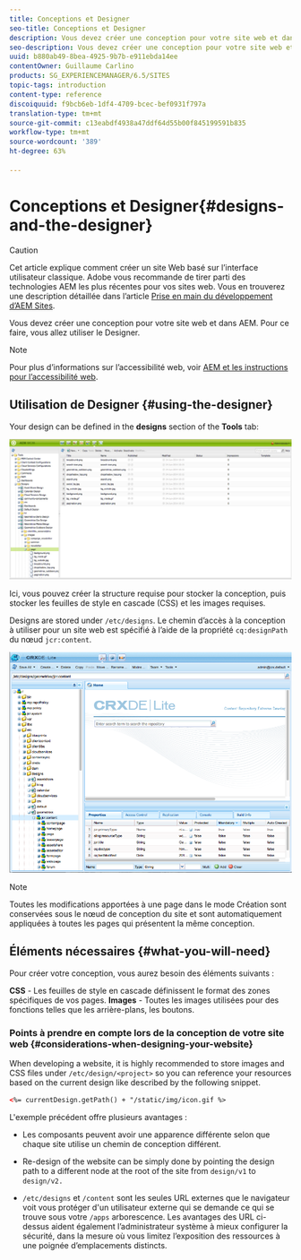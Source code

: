 ```yaml
---
title: Conceptions et Designer
seo-title: Conceptions et Designer
description: Vous devez créer une conception pour votre site web et dans AEM. Pour ce faire, vous allez utiliser le Designer.
seo-description: Vous devez créer une conception pour votre site web et dans AEM. Pour ce faire, vous allez utiliser le Designer.
uuid: b880ab49-8bea-4925-9b7b-e911ebda14ee
contentOwner: Guillaume Carlino
products: SG_EXPERIENCEMANAGER/6.5/SITES
topic-tags: introduction
content-type: reference
discoiquuid: f9bcb6eb-1df4-4709-bcec-bef0931f797a
translation-type: tm+mt
source-git-commit: c13eabdf4938a47ddf64d55b00f845199591b835
workflow-type: tm+mt
source-wordcount: '389'
ht-degree: 63%

---
```



# Conceptions et Designer{#designs-and-the-designer}

>[!CAUTION]
>
>Cet article explique comment créer un site Web basé sur l’interface utilisateur classique. Adobe vous recommande de tirer parti des technologies AEM les plus récentes pour vos sites web. Vous en trouverez une description détaillée dans l’article [Prise en main du développement d’AEM Sites](/help/sites-developing/getting-started.md).

Vous devez créer une conception pour votre site web et dans AEM. Pour ce faire, vous allez utiliser le Designer.

>[!NOTE]
>
>Pour plus d’informations sur l’accessibilité web, voir [AEM et les instructions pour l’accessibilité web](/help/managing/web-accessibility.md).

## Utilisation de Designer {#using-the-designer}

Your design can be defined in the **designs** section of the **Tools** tab:

![screen_shot_2012-02-01at30237pm](assets/screen_shot_2012-02-01at30237pm.png)

Ici, vous pouvez créer la structure requise pour stocker la conception, puis stocker les feuilles de style en cascade (CSS) et les images requises.

Designs are stored under `/etc/designs`. Le chemin d’accès à la conception à utiliser pour un site web est spécifié à l’aide de la propriété `cq:designPath` du nœud `jcr:content`.

![chlimage_1-74](assets/chlimage_1-74a.png)

>[!NOTE]
>
>Toutes les modifications apportées à une page dans le mode Création sont conservées sous le nœud de conception du site et sont automatiquement appliquées à toutes les pages qui présentent la même conception.

## Éléments nécessaires {#what-you-will-need}

Pour créer votre conception, vous aurez besoin des éléments suivants :

**CSS** - Les feuilles de style en cascade définissent le format des zones spécifiques de vos pages.
**Images** - Toutes les images utilisées pour des fonctions telles que les arrière-plans, les boutons.

### Points à prendre en compte lors de la conception de votre site web {#considerations-when-designing-your-website}

When developing a website, it is highly recommended to store images and CSS files under `/etc/design/<project>` so you can reference your resources based on the current design like described by the following snippet.

```xml
<%= currentDesign.getPath() + "/static/img/icon.gif %>
```

L&#39;exemple précédent offre plusieurs avantages :

* Les composants peuvent avoir une apparence différente selon que chaque site utilise un chemin de conception différent.
* Re-design of the website can be simply done by pointing the design path to a different node at the root of the site from `design/v1` to `design/v2.`

* `/etc/designs` et `/content` sont les seules URL externes que le navigateur voit vous protéger d&#39;un utilisateur externe qui se demande ce qui se trouve sous votre `/apps` arborescence. Les avantages des URL ci-dessus aident également l’administrateur système à mieux configurer la sécurité, dans la mesure où vous limitez l’exposition des ressources à une poignée d’emplacements distincts.

